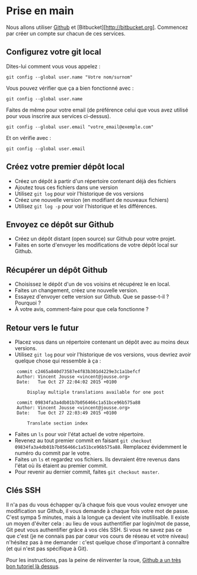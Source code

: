 # Prise en main

Nous allons utiliser [Github](http://github.com) et [Bitbucket][http://bitbucket.org]. Commencez par créer un compte sur chacun de ces services.

## Configurez votre git local

Dites-lui comment vous vous appelez :

    git config --global user.name "Votre nom/surnom"

Vous pouvez vérifier que ça a bien fonctionné avec :

    git config --global user.name

Faites de même pour votre email (de préférence celui que vous avez utilisé pour vous inscrire aux services ci-dessus).

    git config --global user.email "votre_email@exemple.com"

Et on vérifie avec :

    git config --global user.email


## Créez votre premier dépôt local

- Créez un dépôt à partir d'un répertoire contenant déjà des fichiers
- Ajoutez tous ces fichiers dans une version
- Utilisez `git log` pour voir l'historique de vos versions
- Créez une nouvelle version (en modifiant de nouveaux fichiers)
- Utilisez `git log -p` pour voir l'historique et les différences.

## Envoyez ce dépôt sur Github

- Créez un dépôt distant (open source) sur Github pour votre projet.
- Faites en sorte d'envoyer les modifications de votre dépôt local sur Github.

## Récupérer un dépôt Github

- Choisissez le dépôt d'un de vos voisins et récupérez le en local.
- Faites un changement, créez une nouvelle version.
- Essayez d'envoyer cette version sur Github. Que se passe-t-il ? Pourquoi ?
- À votre avis, comment-faire pour que cela fonctionne ?

## Retour vers le futur

- Placez vous dans un répertoire contenant un dépôt avec au moins deux versions.
- Utilisez `git log` pour voir l'historique de vos versions, vous devriez avoir quelque chose qui ressemble à ça :

```
    commit c2465a840d73587e4f83b301d4229e3c1a1befcf
    Author: Vincent Jousse <vincent@jousse.org>
    Date:   Tue Oct 27 22:04:02 2015 +0100

        Display multiple translations available for one post

    commit 09834fa3a4db01b7b056466c1a51bce96b575a88
    Author: Vincent Jousse <vincent@jousse.org>
    Date:   Tue Oct 27 22:03:49 2015 +0100

        Translate section index
```

- Faites un `ls` pour voir l'état actuel de votre répertoire.
- Revenez au tout premier commit en faisant `git checkout 09834fa3a4db01b7b056466c1a51bce96b575a88`. Remplacez évidemment le numéro du commit par le votre.
- Faites un `ls` et regardez vos fichiers. Ils devraient être revenus dans l'état où ils étaient au premier commit.
- Pour revenir au dernier commit, faites `git checkout master`.

## Clés SSH

Il n'a pas du vous échapper qu'à chaque fois que vous voulez envoyer une modification sur Github, il vous demande à chaque fois votre mot de passe. C'est sympa 5 minutes, mais à la longue ça devient vite inutilisable. Il existe un moyen d'éviter cela : au lieu de vous authentifier par login/mot de passe, Git peut vous authentifier grâce à vos clés SSH. Si vous ne savez pas ce que c'est (je ne connais pas par cœur vos cours de réseau et votre niveau) n'hésitez pas à me demander : c'est quelque chose d'important à connaître (et qui n'est pas spécifique à Git).

Pour les instructions, pas la peine de réinventer la roue, [Github a un très bon tutoriel là dessus](https://help.github.com/articles/generating-ssh-keys/).


